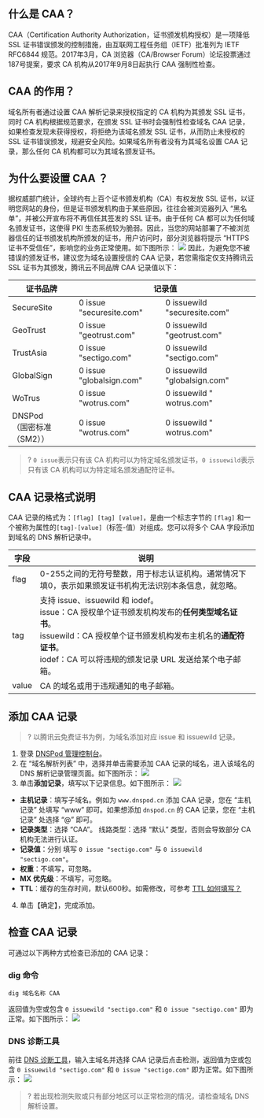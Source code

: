 ## 什么是 CAA？
CAA（Certification Authority Authorization，证书颁发机构授权）是一项降低 SSL 证书错误颁发的控制措施，由互联网工程任务组（IETF）批准列为 IETF RFC6844 规范。2017年3月，CA 浏览器（CA/Browser Forum）论坛投票通过187号提案，要求 CA 机构从2017年9月8日起执行 CAA 强制性检查。

## CAA 的作用？
域名所有者通过设置 CAA 解析记录来授权指定的 CA 机构为其颁发 SSL 证书，同时 CA 机构根据规范要求，在颁发 SSL 证书时会强制性检查域名 CAA 记录，如果检查发现未获得授权，将拒绝为该域名颁发 SSL 证书，从而防止未授权的 SSL 证书错误颁发，规避安全风险。如果域名所有者没有为其域名设置 CAA 记录，那么任何 CA 机构都可以为其域名颁发证书。

## 为什么要设置 CAA ？
据权威部门统计，全球约有上百个证书颁发机构（CA）有权发放 SSL 证书，以证明您网站的身份，但是证书颁发机构由于某些原因，往往会被浏览器列入 “黑名单”，并被公开宣布将不再信任其签发的 SSL 证书。由于任何 CA 都可以为任何域名颁发证书，这使得 PKI 生态系统较为脆弱。因此，当您的网站部署了不被浏览器信任的证书颁发机构所颁发的证书，用户访问时，部分浏览器将提示 “HTTPS 证书不受信任”，影响您的业务正常使用。如下图所示：
![](https://qcloudimg.tencent-cloud.cn/raw/44b70151126bddef6358ca2632e4e70c.png)
因此，为避免您不被错误的颁发证书，建议您为域名设置授信的 CAA 记录，若您需指定仅支持腾讯云 SSL 证书为其颁发，腾讯云不同品牌 CAA 记录值以下：

<table>
<thead>
  <tr>
    <th>证书品牌</th>
    <th colspan="2">记录值</th>
  </tr>
</thead>
<tbody>
  <tr>
    <td>SecureSite</td>
    <td>0 issue "securesite.com"	</td>
    <td>0 issuewild "securesite.com"</td>
  </tr>
  <tr>
    <td>GeoTrust</td>
    <td>0 issue "geotrust.com"</td>
    <td>0 issuewild "geotrust.com"</td>
  </tr>
  <tr>
    <td>TrustAsia</td>
    <td>0 issue "sectigo.com"</td>
    <td>0 issuewild "sectigo.com"</td>
  </tr>
  <tr>
    <td>GlobalSign</td>
    <td>0 issue "globalsign.com"</td>
    <td>0 issuewild "globalsign.com"</td>
  </tr>
  <tr>
    <td>WoTrus</td>
    <td>0 issue "wotrus.com"</td>
    <td>0 issuewild " wotrus.com"</td>
  </tr>
  <tr>
    <td>DNSPod<br>（国密标准（SM2））</td>
    <td>0 issue "wotrus.com"</td>
    <td>0 issuewild " wotrus.com"</td>
  </tr>
</tbody>
</table>

>? `0 issue`表示只有该 CA 机构可以为特定域名颁发证书，`0 issuewild`表示只有该 CA 机构可以为特定域名颁发通配符证书。
>

## CAA 记录格式说明
CAA 记录的格式为：`[flag] [tag] [value]`，是由一个标志字节的 `[flag]` 和一个被称为属性的`[tag]-[value]`（标签-值）对组成。您可以将多个 CAA 字段添加到域名的 DNS 解析记录中。

<table>
<thead>
  <tr>
    <th>字段</th>
    <th>说明</th>
  </tr>
</thead>
<tbody>
  <tr>
    <td>flag</td>
    <td>0-255之间的无符号整数，用于标志认证机构。通常情况下填0，表示如果颁发证书机构无法识别本条信息，就忽略。</td>
  </tr>
  <tr>
    <td>tag</td>
    <td>支持 issue、issuewild 和 iodef。<br>issue：CA 授权单个证书颁发机构发布的<b>任何类型域名证书</b>。<br>issuewild：CA 授权单个证书颁发机构发布主机名的<b>通配符证书</b>。<br>iodef：CA 可以将违规的颁发记录 URL 发送给某个电子邮箱。</td>
  </tr>
  <tr>
    <td>value</td>
    <td>CA 的域名或用于违规通知的电子邮箱。</td>
  </tr>
</tbody>
</table>


## 添加 CAA 记录
>? 以腾讯云免费证书为例，为域名添加对应 issue 和 issuewild 记录。
>
1. 登录 [DNSPod 管理控制台](https://console.dnspod.cn/dns/list)。
2. 在 “域名解析列表” 中，选择并单击需要添加 CAA 记录的域名，进入该域名的 DNS 解析记录管理页面。如下图所示：
![](https://main.qcloudimg.com/raw/74d113969f06f1f2d01f58b7af0a07bf.png)
3. 单击**添加记录**，填写以下记录信息。如下图所示：
![](https://qcloudimg.tencent-cloud.cn/raw/3690b1f101e1cc92f6489d2c6458f85a.png)
 - **主机记录**：填写子域名。例如为 `www.dnspod.cn`  添加 CAA 记录，您在 “主机记录” 处填写 “www” 即可。如果想添加 `dnspod.cn` 的 CAA 记录，您在 “主机记录” 处选择 “@” 即可。
 - **记录类型**：选择 “CAA”。
线路类型：选择 “默认” 类型，否则会导致部分 CA 机构无法进行认证。
 - **记录值**：分别  填写 `0 issue "sectigo.com"` 与 `0 issuewild "sectigo.com"`。
 - **权重**：不填写，可忽略。
 - **MX 优先级**：不填写，可忽略。
 - **TTL**：缓存的生存时间，默认600秒。如需修改，可参考 [TTL 如何填写？](https://tcloud-doc.isd.com/document/product/302/3468?!preview&!editLang=zh#ttl-.E5.A6.82.E4.BD.95.E5.A1.AB.E5.86.99.EF.BC.9F)
4. 单击【确定】，完成添加。


## 检查 CAA 记录
可通过以下两种方式检查已添加的 CAA 记录：
### dig 命令
```
dig 域名名称 CAA
```
返回值为空或包含 `0 issuewild "sectigo.com"` 和  `0 issue "sectigo.com"` 即为正常。如下图所示：
![](https://qcloudimg.tencent-cloud.cn/raw/701834cfd1f7ba71c8bf855e52b21550.png)

### DNS 诊断工具
前往 [DNS 诊断工具](https://myssl.com/dns_check.html?checking=caa#dns_check)，输入主域名并选择 CAA 记录后点击检测，返回值为空或包含 `0 issuewild "sectigo.com"` 和 `0 issue "sectigo.com"` 即为正常。如下图所示：
![](https://qcloudimg.tencent-cloud.cn/raw/97efadf3a79cf636da56baf2dabb22cb.png)
>? 若出现检测失败或只有部分地区可以正常检测的情况，请检查域名 DNS 解析设置。
>









